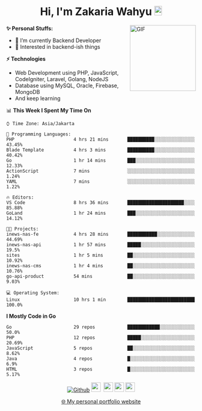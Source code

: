 <h1 align="center">Hi, I'm Zakaria Wahyu <img src="https://github.com/TheDudeThatCode/TheDudeThatCode/blob/master/Assets/Hi.gif" width="20px" height="25px"></h1>

<img align="right" alt="GIF" height="175px" src="https://www.nayakapratama.co.id/wp-content/uploads/2019/07/Website-Maintenance.gif" />

**✨ Personal Stuffs:**
- 🔭 I’m currently Backend Developer
- 🌱 Interested in backend-ish things

**⚡ Technologies**
- Web Development using PHP, JavaScript, CodeIgniter, Laravel, Golang, NodeJS
- Database using MySQL, Oracle, Firebase, MongoDB
- And keep learning

<!--START_SECTION:waka-->
📊 **This Week I Spent My Time On** 

```text
⌚︎ Time Zone: Asia/Jakarta

💬 Programming Languages: 
PHP                      4 hrs 21 mins       ██████████░░░░░░░░░░░░░░░   43.45% 
Blade Template           4 hrs 3 mins        ██████████░░░░░░░░░░░░░░░   40.42% 
Go                       1 hr 14 mins        ███░░░░░░░░░░░░░░░░░░░░░░   12.33% 
ActionScript             7 mins              ░░░░░░░░░░░░░░░░░░░░░░░░░   1.24% 
YAML                     7 mins              ░░░░░░░░░░░░░░░░░░░░░░░░░   1.22%

🔥 Editors: 
VS Code                  8 hrs 36 mins       █████████████████████░░░░   85.88% 
GoLand                   1 hr 24 mins        ███░░░░░░░░░░░░░░░░░░░░░░   14.12%

🐱‍💻 Projects: 
inews-nas-fe             4 hrs 28 mins       ███████████░░░░░░░░░░░░░░   44.69% 
inews-nas-api            1 hr 57 mins        █████░░░░░░░░░░░░░░░░░░░░   19.5% 
sites                    1 hr 5 mins         ██░░░░░░░░░░░░░░░░░░░░░░░   10.92% 
inews-nas-cms            1 hr 4 mins         ██░░░░░░░░░░░░░░░░░░░░░░░   10.76% 
go-api-product           54 mins             ██░░░░░░░░░░░░░░░░░░░░░░░   9.03%

💻 Operating System: 
Linux                    10 hrs 1 min        █████████████████████████   100.0%

```

**I Mostly Code in Go** 

```text
Go                       29 repos            ████████████░░░░░░░░░░░░░   50.0% 
PHP                      12 repos            █████░░░░░░░░░░░░░░░░░░░░   20.69% 
JavaScript               5 repos             ██░░░░░░░░░░░░░░░░░░░░░░░   8.62% 
Java                     4 repos             █░░░░░░░░░░░░░░░░░░░░░░░░   6.9% 
HTML                     3 repos             █░░░░░░░░░░░░░░░░░░░░░░░░   5.17%

```



<!--END_SECTION:waka-->

<p align="center">
<a href="https://github.com/zakariawahyu" target="_blank"><img alt="Github" src="https://img.shields.io/badge/GitHub-%2312100E.svg?&style=for-the-badge&logo=Github&logoColor=white" /></a>
<a href="https://www.twitter.com/_zakariawahyu"><img src="https://img.shields.io/badge/twitter-%231DA1F2.svg?&style=for-the-badge&logo=twitter&logoColor=white" height=25></a> 
<a href="https://www.linkedin.com/in/zakariawahyu"><img src="https://img.shields.io/badge/linkedin-%230077B5.svg?&style=for-the-badge&logo=linkedin&logoColor=white" height=25></a> 
<a href="https://www.instagram.com/_zakariawahyu"><img src="https://img.shields.io/badge/instagram-%23E4405F.svg?&style=for-the-badge&logo=instagram&logoColor=white" height=25></a>
<a href="https://medium.com/@zakariawahyu"><img src="https://img.shields.io/badge/Medium-12100E?style=for-the-badge&logo=medium&logoColor=white" height=25></a>
</p>
<p align="center"><a href="https://www.zakariawahyu.com" target="_blank">🌐 My personal portfolio website</a></p>
